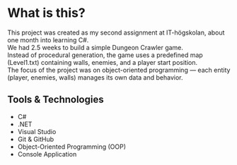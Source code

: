 <h1>What is this?</h1>
This project was created as my second assignment at IT-högskolan, about one month into learning C#.  
<br>We had 2.5 weeks to build a simple Dungeon Crawler game. 
<br>Instead of procedural generation, the game uses a predefined map (Level1.txt) containing walls, enemies, and a player start position.
<br>The focus of the project was on object-oriented programming — each entity (player, enemies, walls) manages its own data and behavior.


<h2>Tools & Technologies</h2>
<ul>
  <li>C#</li>
  <li>.NET</li>
  <li>Visual Studio</li>
  <li>Git & GitHub</li>
  <li>Object-Oriented Programming (OOP)</li>
  <li>Console Application</li>
</ul>

